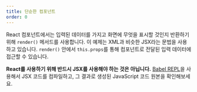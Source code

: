 ```yaml
---
title: 단순한 컴포넌트
order: 0
---
```


React 컴포넌트에서는 입력된 데이터를 가지고 화면에 무엇을 표시할 것인지 반환하기 위해 `render()` 메서드를 사용합니다.
이 예제는 XML과 비슷한 JSX라는 문법을 사용하고 있습니다. `render()` 안에서 `this.props`를 통해 컴포넌트로 전달된 입력 데이터에 접근할 수 있습니다.

**React를 사용하기 위해 반드시 JSX를 사용해야 하는 것은 아닙니다.** [Babel REPL](babel://es5-syntax-example)을 사용해서 JSX 코드를 컴파일하고, 그 결과로 생성된 JavaScript 코드 원본을 확인해보세요.